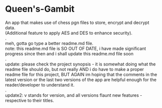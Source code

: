 # Queen's-Gambit
An app that makes use of chess pgn files to store, encrypt and decrypt data.<br>
(Additional feature to apply AES and DES to enhance security).
<br>.<br>
meh, gotta go type a better readme.md file.
<br>
note: this readme.md file is SO OUT OF DATE, i have made significant progress since then and i shall update this readme.md file soon
<br>.<br>
update: please check the project synopsis - it is somewhat doing what the readme file should do, but not really AND i do have to make a proper readme file for this project, BUT AGAIN im hoping that the comments in the latest version or the last two versions of the app are helpful enough for the reader/developer to understand it.
<br>.<br>
update2: v stands for version, and all versions flaunt new features - respective to their titles.
